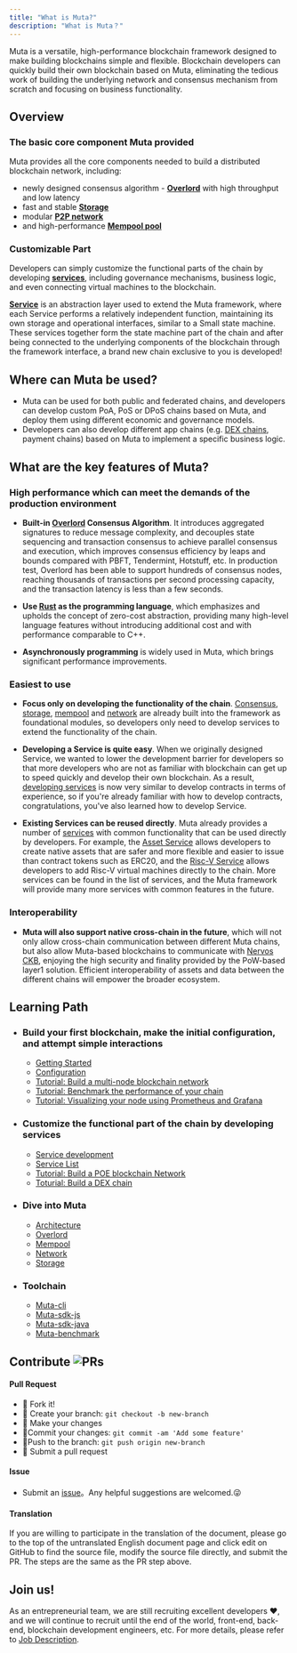 ```yaml
---
title: "What is Muta?"
description: "What is Muta？"
---
```


Muta is a versatile, high-performance blockchain framework designed to make building blockchains simple and flexible. Blockchain developers can quickly build their own blockchain based on Muta, eliminating the tedious work of building the underlying network and consensus mechanism from scratch and focusing on business functionality.

## Overview

### The basic core component Muta provided

Muta provides all the core components needed to build a distributed blockchain network, including:
 * newly designed consensus algorithm - [**Overlord**][overlord] with high throughput and low latency 
 * fast and stable [**Storage**][storage]
 * modular [**P2P network**][network]
 * and high-performance [**Mempool pool**][mempool]

### Customizable Part

Developers can simply customize the functional parts of the chain by developing [**services**][dev-overview], including governance mechanisms, business logic, and even connecting virtual machines to the blockchain.

[**Service**][dev-overview] is an abstraction layer used to extend the Muta framework, where each Service performs a relatively independent function, maintaining its own storage and operational interfaces, similar to a Small state machine. These services together form the state machine part of the chain and after being connected to the underlying components of the blockchain through the framework interface, a brand new chain exclusive to you is developed!

## Where can Muta be used?

* Muta can be used for both public and federated chains, and developers can develop custom PoA, PoS or DPoS chains based on Muta, and deploy them using different economic and governance models.
* Developers can also develop different app chains (e.g. [DEX chains][dex], payment chains) based on Muta to implement a specific business logic.

## What are the key features of Muta?

### High performance which can meet the demands of the production environment

* **Built-in [Overlord][overlord] Consensus Algorithm**. It introduces aggregated signatures to reduce message complexity, and decouples state sequencing and transaction consensus to achieve parallel consensus and execution, which improves consensus efficiency by leaps and bounds compared with PBFT, Tendermint, Hotstuff, etc. In production test, Overlord has been able to support hundreds of consensus nodes, reaching thousands of transactions per second processing capacity, and the transaction latency is less than a few seconds.

* **Use [Rust][rust] as the programming language**, which emphasizes and upholds the concept of zero-cost abstraction, providing many high-level language features without introducing additional cost and with performance comparable to C++.

* **Asynchronously programming** is widely used in Muta, which brings significant performance improvements.

### Easiest to use

* **Focus only on developing the functionality of the chain**. [Consensus][overlord], [storage][storage], [mempool][mempool] and [network](network) are already built into the framework as foundational modules, so developers only need to develop services to extend the functionality of the chain.

* **Developing a Service is quite easy**. When we originally designed Service, we wanted to lower the development barrier for developers so that more developers who are not as familiar with blockchain can get up to speed quickly and develop their own blockchain. As a result, [developing services][service-dev] is now very similar to develop contracts in terms of experience, so if you're already familiar with how to develop contracts, congratulations, you've also learned how to develop Service.

* **Existing Services can be reused directly**. Muta already provides a number of [services][service-list] with common functionality that can be used directly by developers. For example, the [Asset Service][asset-service] allows developers to create native assets that are safer and more flexible and easier to issue than contract tokens such as ERC20, and the [Risc-V Service][riscv-service] allows developers to add Risc-V virtual machines directly to the chain. More services can be found in the list of services, and the Muta framework will provide many more services with common features in the future.


### Interoperability

* **Muta will also support native cross-chain in the future**, which will not only allow cross-chain communication between different Muta chains, but also allow Muta-based blockchains to communicate with [Nervos CKB][ckb], enjoying the high security and finality provided by the PoW-based layer1 solution. Efficient interoperability of assets and data between the different chains will empower the broader ecosystem.

## Learning Path


<ul class="connected-list">
<li>

### Build your first blockchain, make the initial configuration, and attempt simple interactions
* [Getting Started][getting-started]
* [Configuration][config]
* [Tutorial: Build a multi-node blockchain network][deploy]
* [Tutorial: Benchmark the performance of your chain][benchmark-muta]
* [Tutorial: Visualizing your node using Prometheus and Grafana][monitor]

</li>
<li>

### Customize the functional part of the chain by developing services
* [Service development][service-dev]
* [Service List][service-list]
* [Tutorial: Build a POE blockchain Network][poe-chain]
* [Toturial: Build a DEX chain][dex]

</li>
<li>

### Dive into Muta
* [Architecture][arch]
* [Overlord][overlord]
* [Mempool][mempool]
* [Network][network]
* [Storage][storage]

</li>
<li>

### Toolchain

* [Muta-cli][muta-cli]
* [Muta-sdk-js][sdk-js]
* [Muta-sdk-java][sdk-java]
* [Muta-benchmark][benchmark-tool]

</li>
</ul>

## Contribute ![PRs](https://img.shields.io/badge/PRs-welcome-brightgreen.svg)

#### Pull Request

- :fork_and_knife:  Fork it!
- :twisted_rightwards_arrows:  Create your branch: `git checkout -b new-branch`
- :wrench:  Make your changes
- :memo:Commit your changes:   `git commit -am 'Add some feature'`
- :rocket:Push to the branch:   `git push origin new-branch`
- :tada:  Submit a pull request

#### Issue

- Submit an [issue][muta-issue]。Any helpful suggestions are welcomed.:stuck_out_tongue_winking_eye:

#### Translation

If you are willing to participate in the translation of the document, please go to the top of the untranslated English document page and click edit on GitHub to find the source file, modify the source file directly, and submit the PR. The steps are the same as the PR step above.

## Join us!

As an entrepreneurial team, we are still recruiting excellent developers :heart:, and we will continue to recruit until the end of the world, front-end, back-end, blockchain development engineers, etc. For more details, please refer to [Job Description][job].

[nervosnetwork]: https://nervos.org
[ckb]: https://github.com/nervosnetwork/ckb
[muta-issue]: https://github.com/nervosnetwork/muta/issues
[job]: https://github.com/zhouyun-zoe/Workflow/issues/3
[rust]: https://www.rust-lang.org/


[concepts]: ../about/concepts.md

[getting-started]: ../setup/getting-started.md
[config]: ../setup/config.md
[genesis-config]: ../setup/genesis-config.md
[node-config]: ../setup/node-config.md
[deploy]: ../deploy/deploy.md

[dev-overview]: ../dev/dev-overview.md
[service-dev]: ../dev/service-dev.md
[poe-chain]: ../dev/poe-chain.md
[dex]: ../dev/dex.md


[service-list]: ../service-list/service-overview.md
[metadata-service]: ../service-list/metadata-service.md
[asset-service]: ../service-list/asset-service.md
[auth-service]: ../service-list/auth-service.md
[multi-sig-service]: ../service-list/multi-sig-service.md
[gov-service]: ../service-list/gov-service.md
[riscv-service]: ../service-list/riscv-service.md
[admission-service]: ../service-list/admission-service.md

[arch]: ../advanced/arch.md
[overlord]: ../advanced/core/overlord.md
[storage]: ../advanced/core/storage.md
[network]: ../advanced/core/network.md
[mempool]: ../advanced/core/mempool.md
[network]: ../advanced/core/network.md

[sdk-java]: ../toolchain/sdk-java.md
[sdk-js]: ../toolchain/sdk-js.md
[benchmark-tool]: ../toolchain/benchmark-tool
[keypair]: ../toolchain/keypair.md

[benchmark-muta]: ../../../guides/getting-started/benchmark
[monitor]: ../../../guides/getting-started/monitor
[muta-cli]: ../../../guides/getting-started/muta-cli


